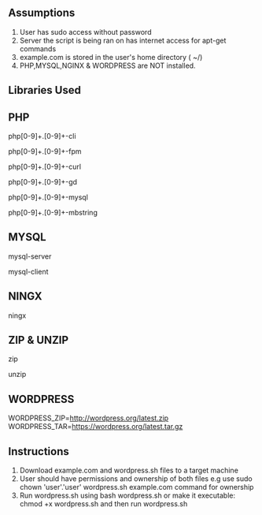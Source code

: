 Assumptions
------------
1. User has sudo access without password
2. Server the script is being ran on has internet access for apt-get commands
3. example.com is stored in the user's home directory ( ~/)
4. PHP,MYSQL,NGINX & WORDPRESS are NOT installed.

Libraries Used
--------------

PHP
-----
php[0-9]+.[0-9]+-cli 

php[0-9]+.[0-9]+-fpm 

php[0-9]+.[0-9]+-curl

php[0-9]+.[0-9]+-gd 

php[0-9]+.[0-9]+-mysql 

php[0-9]+.[0-9]+-mbstring


MYSQL
-----
mysql-server 

mysql-client

NINGX
-----
ningx

ZIP & UNZIP
-----------
zip

unzip

WORDPRESS
---------
WORDPRESS_ZIP=http://wordpress.org/latest.zip
WORDPRESS_TAR=https://wordpress.org/latest.tar.gz

Instructions
-------------
1. Download example.com and wordpress.sh files to a target machine
2. User should have permissions and ownership of both files e.g use sudo chown 'user'.'user' wordpress.sh example.com command for ownership
3. Run wordpress.sh using bash wordpress.sh or make it executable: chmod +x wordpress.sh and then run wordpress.sh
